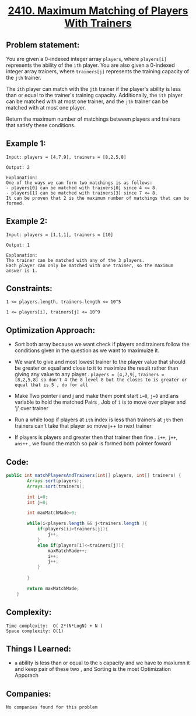 <h1 align="center"><a href="https://leetcode.com/problems/maximum-matching-of-players-with-trainers/" target="_blank">2410. Maximum Matching of Players With Trainers</a></h1>

## Problem statement:
You are given a 0-indexed integer array `players`, where `players[i]` represents the ability of the `ith` player. You are also given a 0-indexed integer array trainers, where `trainers[j]` 
represents the training capacity of the `jth` trainer.

The `ith` player can match with the `jth` trainer if the player's ability is less than or equal to the trainer's training capacity. 
Additionally, the `ith` player can be matched with at most one trainer, and the `jth` trainer can be matched with at most one player.

Return the maximum number of matchings between players and trainers that satisfy these conditions.


## Example 1:

```
Input: players = [4,7,9], trainers = [8,2,5,8]

Output: 2

Explanation:
One of the ways we can form two matchings is as follows:
- players[0] can be matched with trainers[0] since 4 <= 8.
- players[1] can be matched with trainers[3] since 7 <= 8.
It can be proven that 2 is the maximum number of matchings that can be formed.

```

## Example 2:

```
Input: players = [1,1,1], trainers = [10]

Output: 1

Explanation:
The trainer can be matched with any of the 3 players.
Each player can only be matched with one trainer, so the maximum answer is 1.
```



## Constraints:

```
1 <= players.length, trainers.length <= 10^5

1 <= players[i], trainers[j] <= 10^9
```


 

## Optimization Approach:

- Sort both array because we want check if players and trainers follow the conditions given in the question as we want to maximuize it.
  
- We want to give and most lowest trainer to the player value that should be greater or equal and close to it to maximize the result
  rather than giving any value to any player . `players = [4,7,9]`, `trainers = [8,2,5,8] so don't 4 the 8 level 8 but the closes to is greater
  or equal that is 5 , do for all`
- Make Two pointer i and j and make them point start `i=0`, `j=0` and ans variable to hold the matched Pairs , Job of `i` is to move over player and 'j' over trainer
  
- Run a while loop if players at `ith` index is less than trainers at `jth` then trainers can't take that player so move j++ to next trainer
  
- If players is players and greater then that trainer then fine . `i++`, `j++`, `ans++` , we found the match so pair is formed both pointer foward



## Code: 

```java
public int matchPlayersAndTrainers(int[] players, int[] trainers) {
        Arrays.sort(players);
        Arrays.sort(trainers);

        int i=0;
        int j=0;

        int maxMatchMade=0;

        while(i<players.length && j<trainers.length ){
            if(players[i]>trainers[j]){
                j++;
            }
            else if(players[i]<=trainers[j]){
                maxMatchMade++;
                i++;
                j++;
            }
           
        }

        return maxMatchMade;
    }

```







## Complexity:

```
Time complexity:  O( 2*(N*LogN) + N )
Space complexity: O(1)
```

## Things I Learned:

- `a` ability is less than or equal to the `b` capacity and we have to maxiumn it and keep pair of these two , and Sorting is the most Optimization Apporach


## Companies:

```
No companies found for this problem
```





